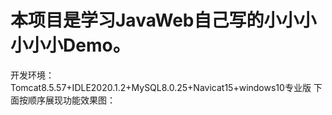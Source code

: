 # 本项目是学习JavaWeb自己写的小小小小小小Demo。
 开发环境：Tomcat8.5.57+IDLE2020.1.2+MySQL8.0.25+Navicat15+windows10专业版
 下面按顺序展现功能效果图：
